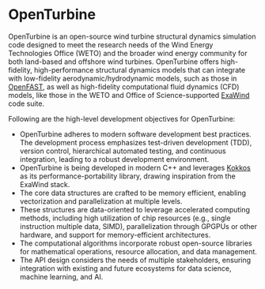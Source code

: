 # OpenTurbine

OpenTurbine is an open-source wind turbine structural dynamics simulation
code designed to meet the research needs of the Wind Energy Technologies Office (WETO)
and the broader wind energy community for both land-based and offshore wind turbines.
OpenTurbine offers high-fidelity, high-performance structural dynamics
models that can integrate with low-fidelity aerodynamic/hydrodynamic models, such as those
in [OpenFAST](https://github.com/OpenFAST/openfast), as well as high-fidelity
computational fluid dynamics (CFD) models, like those in the WETO and Office
of Science-supported [ExaWind](https://github.com/Exawind) code suite.

Following are the high-level development objectives for OpenTurbine:
- OpenTurbine adheres to modern software development best practices. The
development process emphasizes test-driven development (TDD), version control,
hierarchical automated testing, and continuous integration, leading to a
robust development environment.
- OpenTurbine is being developed in modern C++ and leverages [Kokkos](https://github.com/kokkos/kokkos)
as its performance-portability library, drawing inspiration from the ExaWind stack.
- The core data structures are crafted to be memory efficient, enabling vectorization
and parallelization at multiple levels.
- These structures are data-oriented to leverage accelerated computing methods, including
high utilization of chip resources (e.g., single instruction multiple data, SIMD),
parallelization through GPGPUs or other hardware, and support for memory-efficient
architectures.
- The computational algorithms incorporate robust open-source libraries for
mathematical operations, resource allocation, and data management.
- The API design considers the needs of multiple stakeholders, ensuring
integration with existing and future ecosystems for data science, machine learning,
and AI.

```{tableofcontents}
```

